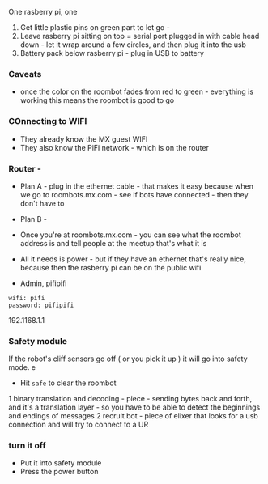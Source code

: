 One rasberry pi, one 

1. Get little plastic pins on green part to let go - 
2. Leave rasberry pi sitting on top = serial port plugged in with cable head down - let it wrap around a few circles, and then plug it into the usb 
3. Battery pack below rasberry pi - plug in USB to battery 
### Caveats 
- once the color on the roombot fades from red to green - everything is working this means the roombot is good to go

### COnnecting to WIFI
* They already know the MX guest WIFI
* They also know the PiFi network - which is on the router 

### Router -
* Plan A - plug in the ethernet cable - that makes it easy because when we go to roombots.mx.com - see if bots have connected - then they don't have to 
* Plan B - 
* Once you're at roombots.mx.com - you can see what the roombot address is and tell people at the meetup that's what it is 
* All it needs is power - but if they have an ethernet that's really nice, because then the rasberry pi can be on the public wifi 

* Admin, pifipifi
```
wifi: pifi 
password: pifipifi
```
192.1168.1.1

### Safety module
If the robot's cliff sensors go off ( or you pick it up )  it will go into safety mode. e
* Hit `safe` to clear the roombot 


1 binary translation and decoding - piece - sending bytes back and forth, and it's a translation layer - so you have to be able to detect the beginnings and endings of messages
2 recruit bot - piece of elixer that looks for a usb connection and will try to connect to a UR 

### turn it off
* Put it into safety module
* Press the power button 
